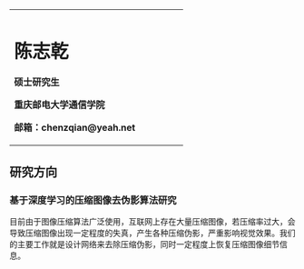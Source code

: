 <table border="0">
  <tr>
    <td width="75%">
      <h1>陈志乾</h1>
      <p><b>硕士研究生</b></p>
      <p><b>重庆邮电大学通信学院</b></p>
      <p><b>邮箱：chenzqian@yeah.net</b></p>
  </tr>
</table>

## 研究方向

### 基于深度学习的压缩图像去伪影算法研究

目前由于图像压缩算法广泛使用，互联网上存在大量压缩图像，若压缩率过大，会导致压缩图像出现一定程度的失真，产生各种压缩伪影，严重影响视觉效果。我们的主要工作就是设计网络来去除压缩伪影，同时一定程度上恢复压缩图像细节信息。
